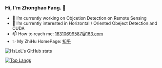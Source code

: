 ### Hi, I'm Zhonghao Fang. 👋

<!--
**HsLOL/HsLoL** is a ✨ _special_ ✨ repository because its `README.md` (this file) appears on your GitHub profile.

Here are some ideas to get you started:


- 👯 I’m looking to collaborate on ...
- 🤔 I’m looking for help with ...
- 💬 Ask me about ...

- 😄 Pronouns: ...
- ⚡ Fun fact: ...
-->

- 🔭 I’m currently working on Objcetion Detection on Remote Sensing
- 🌱 I’m currently interested in Horizontal / Oriented Obeject Detection and CUDA 
- 📫 How to reach me: 18310699587@163.com
- ✨ My ZhiHu HomePage: [知乎](https://www.zhihu.com/people/fhs-37)

![HsLoL's GitHub stats](https://github-readme-stats.vercel.app/api?username=HsLoL&show_icons=true&theme=tokyonight)

[![Top Langs](https://github-readme-stats.vercel.app/api/top-langs/?username=HsLoL&layout=compact)](https://github.com/HsLoL/github-readme-stats)

